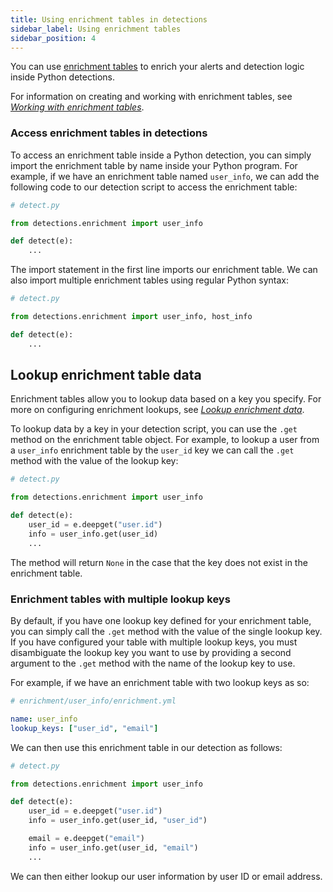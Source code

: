 ```yaml
---
title: Using enrichment tables in detections
sidebar_label: Using enrichment tables
sidebar_position: 4
---
```


You can use [enrichment tables](../enrichment/overview.md) to enrich your alerts and detection logic inside Python detections.

For information on creating and working with enrichment tables, see [*Working with enrichment tables*](../enrichment/working-with-enrichment-tables.md).

### Access enrichment tables in detections

To access an enrichment table inside a Python detection, you can simply import the enrichment table by name inside your Python program. For example, if we have an enrichment table named `user_info`, we can add the following code to our detection script to access the enrichment table:

```python
# detect.py

from detections.enrichment import user_info

def detect(e):
    ...
```

The import statement in the first line imports our enrichment table. We can also import multiple enrichment tables using regular Python syntax:

```python
# detect.py

from detections.enrichment import user_info, host_info

def detect(e):
    ...
```

## Lookup enrichment table data

Enrichment tables allow you to lookup data based on a key you specify. For more on configuring enrichment lookups, see [*Lookup enrichment data*](../enrichment/lookup-data.md).

To lookup data by a key in your detection script, you can use the `.get` method on the enrichment table object. For example, to lookup a user from a `user_info` enrichment table by the `user_id` key we can call the `.get` method with the value of the lookup key:

```python
# detect.py

from detections.enrichment import user_info

def detect(e):
    user_id = e.deepget("user.id")
    info = user_info.get(user_id)
    ...
```

The method will return `None` in the case that the key does not exist in the enrichment table.

### Enrichment tables with multiple lookup keys

By default, if you have one lookup key defined for your enrichment table, you can simply call the `.get` method with the value of the single lookup key. If you have configured your table with multiple lookup keys, you must disambiguate the lookup key you want to use by providing a second argument to the `.get` method with the name of the lookup key to use.

For example, if we have an enrichment table with two lookup keys as so:

```yml
# enrichment/user_info/enrichment.yml

name: user_info
lookup_keys: ["user_id", "email"]
```

We can then use this enrichment table in our detection as follows:

```python
# detect.py

from detections.enrichment import user_info

def detect(e):
    user_id = e.deepget("user.id")
    info = user_info.get(user_id, "user_id")

    email = e.deepget("email")
    info = user_info.get(user_id, "email")
    ...
```

We can then either lookup our user information by user ID or email address.
